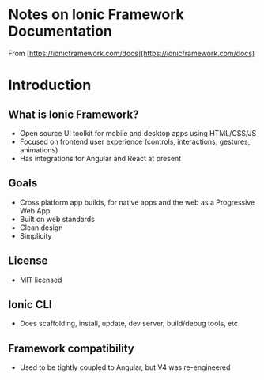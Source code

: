 # Notes on Ionic Framework Documentation

From [https://ionicframework.com/docs](https://ionicframework.com/docs)

# Introduction

## What is Ionic Framework?

* Open source UI toolkit for mobile and desktop apps using HTML/CSS/JS
* Focused on frontend user experience (controls, interactions, gestures, animations)
* Has integrations for Angular and React at present

## Goals

* Cross platform app builds, for native apps and the web as a Progressive Web App
* Built on web standards
* Clean design
* Simplicity

## License

* MIT licensed

## Ionic CLI

* Does scaffolding, install, update, dev server, build/debug tools, etc.

## Framework compatibility

* Used to be tightly coupled to Angular, but V4 was re-engineered

